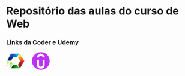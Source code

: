 # Repositório das aulas do curso de Web

### Links da Coder e Udemy
[![Cod3rLogo](https://github.com/GusNS/cursoWeb/blob/master/icons/Coder-logo(48).png)](https://www.cod3r.com.br/courses/web-moderno)&nbsp;&nbsp;&nbsp;&nbsp;
[![UdemyLogo](https://github.com/GusNS/cursoWeb/blob/master/icons/Udemy-Emblem(48).png)](https://www.udemy.com/course/curso-web/)
